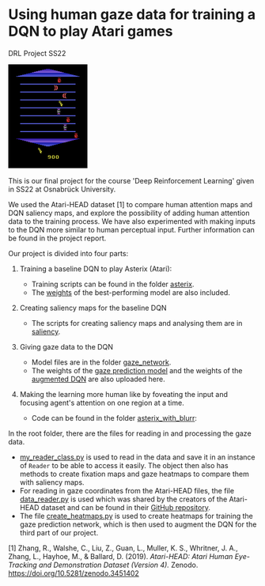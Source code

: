# Using human gaze data for training a DQN to play Atari games
DRL Project SS22

![image](clip-asterix.gif)

This is our final project for the course 'Deep Reinforcement Learning' given in SS22 at Osnabrück University.

We used the Atari-HEAD dataset [1] to compare human attention maps and DQN saliency maps, and explore the possibility of adding human attention data to the training process. We have also experimented with making inputs to the DQN more similar to human perceptual input. Further information can be found in the project report.

Our project is divided into four parts:

1. Training a baseline DQN to play Asterix (Atari):
    * Training scripts can be found in the folder [asterix](asterix).
    * The [weights](dqn_weights/baseline) of the best-performing model are also included.

2. Creating saliency maps for the baseline DQN
    * The scripts for creating saliency maps and analysing them are in [saliency](saliency).

3. Giving gaze data to the DQN
    * Model files are in the folder [gaze_network](gaze_network).
    * The weights of the [gaze prediction model](gaze_network/weights) and the weights of the [augmented DQN](dqn_weights) are also uploaded here.

4. Making the learning more human like by foveating the input and focusing agent's attention on one region at a time.
    * Code can be found in the folder [asterix_with_blurr](asterix_with_blurr):

In the root folder, there are the files for reading in and processing the gaze data.
* [my_reader_class.py](my_reader_class.py) is used to read in the data and save it in an instance of `Reader` to be able to access it easily. The object then also has methods to create fixation maps and gaze heatmaps to compare them with saliency maps.
* For reading in gaze coordinates from the Atari-HEAD files, the file [data_reader.py](data_reader.py) is used which was shared by the creators of the Atari-HEAD dataset and can be found in their [GitHub repository](https://github.com/corgiTrax/Gaze-Data-Processor).
* The file [create_heatmaps.py](create_heatmaps.py) is used to create heatmaps for training the gaze prediction network, which is then used to augment the DQN for the third part of our project.


[1] Zhang, R., Walshe, C., Liu, Z., Guan, L., Muller, K. S., Whritner, J. A., Zhang, L., Hayhoe, M., & Ballard, D. (2019). *Atari-HEAD: Atari Human Eye-Tracking and Demonstration Dataset (Version 4).* Zenodo. <https://doi.org/10.5281/zenodo.3451402>

